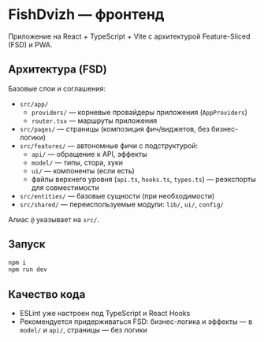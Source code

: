# FishDvizh — фронтенд

Приложение на React + TypeScript + Vite с архитектурой Feature-Sliced (FSD) и PWA.

## Архитектура (FSD)

Базовые слои и соглашения:

- `src/app/`
  - `providers/` — корневые провайдеры приложения (`AppProviders`)
  - `router.tsx` — маршруты приложения
- `src/pages/` — страницы (композиция фич/виджетов, без бизнес-логики)
- `src/features/` — автономные фичи с подструктурой:
  - `api/` — обращение к API, эффекты
  - `model/` — типы, стора, хуки
  - `ui/` — компоненты (если есть)
  - файлы верхнего уровня (`api.ts`, `hooks.ts`, `types.ts`) — реэкспорты для совместимости
- `src/entities/` — базовые сущности (при необходимости)
- `src/shared/` — переиспользуемые модули: `lib/`, `ui/`, `config/`

Алиас `@` указывает на `src/`.

## Запуск

```bash
npm i
npm run dev
```

## Качество кода

- ESLint уже настроен под TypeScript и React Hooks
- Рекомендуется придерживаться FSD: бизнес-логика и эффекты — в `model/` и `api/`, страницы — без логики
